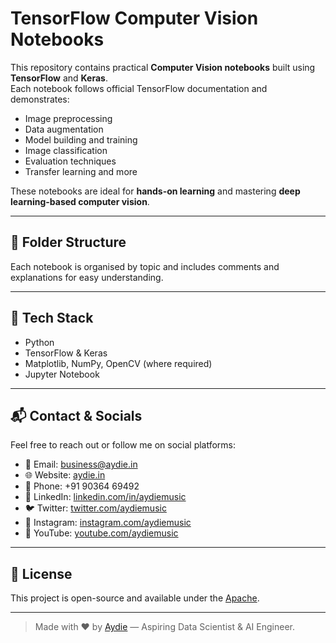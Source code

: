 # TensorFlow Computer Vision Notebooks

This repository contains practical **Computer Vision notebooks** built using **TensorFlow** and **Keras**.  
Each notebook follows official TensorFlow documentation and demonstrates:

- Image preprocessing
- Data augmentation
- Model building and training
- Image classification
- Evaluation techniques
- Transfer learning and more

These notebooks are ideal for **hands-on learning** and mastering **deep learning-based computer vision**.

---

## 📂 Folder Structure

Each notebook is organised by topic and includes comments and explanations for easy understanding.

---

## 🚀 Tech Stack

- Python
- TensorFlow & Keras
- Matplotlib, NumPy, OpenCV (where required)
- Jupyter Notebook

---

## 📬 Contact & Socials

Feel free to reach out or follow me on social platforms:

- 📧 Email: [business@aydie.in](mailto:business@aydie.in)
- 🌐 Website: [aydie.in](https://aydie.in)
- 📱 Phone: +91 90364 69492
- 💼 LinkedIn: [linkedin.com/in/aydiemusic](https://linkedin.com/in/aydiemusic)
- 🐦 Twitter: [twitter.com/aydiemusic](https://twitter.com/aydiemusic)
- 📸 Instagram: [instagram.com/aydiemusic](https://instagram.com/aydiemusic)
- 🎵 YouTube: [youtube.com/aydiemusic](https://youtube.com/aydiemusic)

---

## 📌 License

This project is open-source and available under the [Apache](LICENSE).

---

> Made with ❤️ by [Aydie](https://aydie.in) — Aspiring Data Scientist & AI Engineer.

